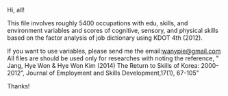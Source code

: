 

Hi, all! 

This file involves roughly 5400 occupations with edu, skills, and environment variables and scores of cognitive, sensory, and physical skills based on the factor analysis of job dictionary using KDOT 4th (2012). 

If you want to use variables, please send me the email:wanypie@gmail.com
All files are should be used only for researches with noting the reference, 
" Jang, Hye Won & Hye Won Kim (2014) The Return to Skills of Korea: 2000-2012”, Journal of Employment and Skills Development,17(1), 67-105" 

Thanks!
